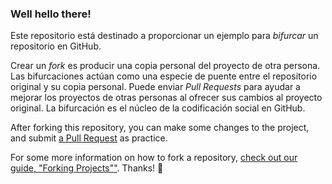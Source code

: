 ### Well hello there!

Este repositorio está destinado a proporcionar un ejemplo para *bifurcar* un repositorio en GitHub.

Crear un *fork* es producir una copia personal del proyecto de otra persona. Las bifurcaciones actúan como una especie de puente entre el repositorio original y su copia personal. Puede enviar *Pull Requests* para ayudar a mejorar los proyectos de otras personas al ofrecer sus cambios al proyecto original. La bifurcación es el núcleo de la codificación social en GitHub.

After forking this repository, you can make some changes to the project, and submit [a Pull Request](https://github.com/octocat/Spoon-Knife/pulls) as practice.

For some more information on how to fork a repository, [check out our guide, "Forking Projects""](http://guides.github.com/overviews/forking/). Thanks! :sparkling_heart:
